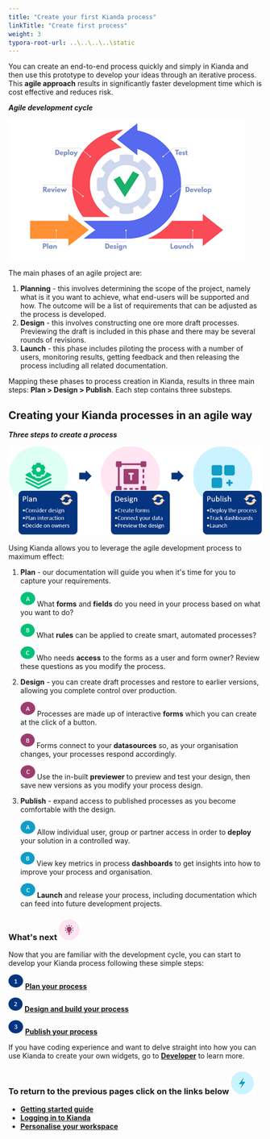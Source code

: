 ```yaml
---
title: "Create your first Kianda process"
linkTitle: "Create first process"
weight: 3
typora-root-url: ..\..\..\..\static
---
```


You can create an end-to-end process quickly and simply in Kianda and then use this prototype to develop your ideas through an iterative process. This **agile approach** results in significantly faster development time which is cost effective and reduces risk.

***Agile development cycle***

![No-code agile approach](/images/agile.png)

The main phases of an agile project are:

1. **Planning** - this involves determining the scope of the project, namely what is it you want to achieve, what end-users will be supported and how. The outcome will be a list of requirements that can be adjusted as the process is developed.
2. **Design** - this involves constructing one ore more draft processes. Previewing the draft is included in this phase and there may be several rounds of revisions. 
3. **Launch** - this phase includes piloting the process with a number of users, monitoring results, getting feedback and then releasing the process including all related documentation.

Mapping these phases to process creation in Kianda, results in three main steps: **Plan > Design > Publish**. Each step contains three substeps.



## Creating your Kianda processes in an agile way ##

***Three steps to create a process***

![Kianda process creation](/images/flowchart.png)



Using Kianda allows you to leverage the agile development process to maximum effect:

1. **Plan** - our documentation will guide you when it's time for you to capture your requirements.

   ![A](/images/greena.png) What **forms** and **fields** do you need in your process based on what you want to do?

   ![B](/images/greenb.png) What **rules** can be applied to create smart, automated processes?

   ![C](/images/greenc.png) Who needs **access** to the forms as a user and form owner? Review these questions as you modify the process.
    </br>  

 2. **Design** - you can create draft processes and restore to earlier versions, allowing you complete control over production.

    ![A](/images/a.png) Processes are made up of interactive **forms** which you can create at the click of a button.

    ![B](/images/b.png) Forms connect to your **datasources** so, as your organisation changes, your processes respond accordingly.

    ![C](/images/c.png) Use the in-built **previewer** to preview and test your design, then save new versions as you modify your process design.
    </br>

3. **Publish** - expand access to published processes as you become comfortable with the design.

   ![A](/images/bluea.png) Allow individual user, group or partner access in order to **deploy** your solution in a controlled way.

   ![B](/images/blueb.png) View key metrics in process **dashboards** to get insights into how to improve your process and organisation.

   ![C](/images/bluec.png) **Launch** and release your process, including documentation which can feed into future development projects.

   


### What's next  ![Idea icon](/images/18.png) ###

Now that you are familiar with the development cycle, you can start to develop your Kianda process following these simple steps:

![1](/images/one.png)  [**Plan your process**](/docs/getting-started/create-first-process/plan-your-process/) 

![2](/images/two.png)  [**Design and build your process**](/docs/getting-started/create-first-process/design-and-build/)

![3](/images/three.png)  [**Publish your process**](/docs/getting-started/create-first-process/publish-your-process/)


If you have coding experience and want to delve straight into how you can use Kianda to create your own widgets, go to [**Developer**](/docs/getting-started/welcome/low-code/) to learn more.




### **To return to the previous pages click on the links below**  ![Idea icon](/images/10.png) 

- [**Getting started guide**](/docs/getting-started/)
- **[Logging in to Kianda](/docs/getting-started/logging-in/)**
- **[Personalise your workspace](/docs/getting-started/logging-in/personalise-workspace/)**

